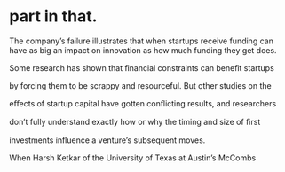 # part in that.

The company’s failure illustrates that when startups receive funding can have as big an impact on innovation as how much funding they get does.

Some research has shown that ﬁnancial constraints can beneﬁt startups

by forcing them to be scrappy and resourceful. But other studies on the

eﬀects of startup capital have gotten conﬂicting results, and researchers

don’t fully understand exactly how or why the timing and size of ﬁrst

investments inﬂuence a venture’s subsequent moves.

When Harsh Ketkar of the University of Texas at Austin’s McCombs